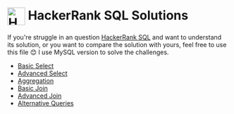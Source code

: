 <h1><a href="https://www.hackerrank.com/products/main/" target="blank"><img align="center" src="https://cdn4.iconfinder.com/data/icons/logos-and-brands/512/160_Hackerrank_logo_logos-512.png" alt="HackerRank" height="40" width="40"></a> HackerRank SQL Solutions </h1>

If you're struggle in an question [HackerRank SQL](https://www.hackerrank.com/domains/sql/select) and want to understand its solution, or you want to compare the solution with yours, feel free to use this file 😊
I use MySQL version to solve the challenges.

* [Basic Select](https://github.com/gabrielcardosofts/hackerrank-sql/tree/main/basic-select)
* [Advanced Select]()
* [Aggregation]()
* [Basic Join]()
* [Advanced Join]()
* [Alternative Queries]()
